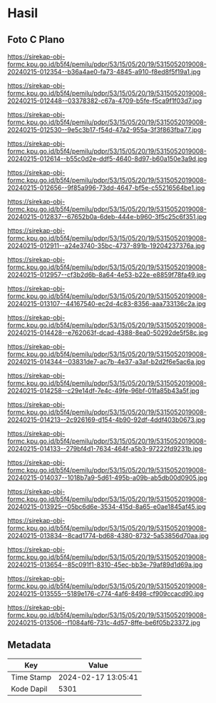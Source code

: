 # Hasil

## Foto C Plano

https://sirekap-obj-formc.kpu.go.id/b5f4/pemilu/pdpr/53/15/05/20/19/5315052019008-20240215-012354--b36a4ae0-fa73-4845-a910-f8ed8f5f19a1.jpg

https://sirekap-obj-formc.kpu.go.id/b5f4/pemilu/pdpr/53/15/05/20/19/5315052019008-20240215-012448--03378382-c67a-4709-b5fe-f5ca9f1f03d7.jpg

https://sirekap-obj-formc.kpu.go.id/b5f4/pemilu/pdpr/53/15/05/20/19/5315052019008-20240215-012530--9e5c3b17-f54d-47a2-955a-3f3f863fba77.jpg

https://sirekap-obj-formc.kpu.go.id/b5f4/pemilu/pdpr/53/15/05/20/19/5315052019008-20240215-012614--b55c0d2e-ddf5-4640-8d97-b60a150e3a9d.jpg

https://sirekap-obj-formc.kpu.go.id/b5f4/pemilu/pdpr/53/15/05/20/19/5315052019008-20240215-012656--9f85a996-73dd-4647-bf5e-c55216564be1.jpg

https://sirekap-obj-formc.kpu.go.id/b5f4/pemilu/pdpr/53/15/05/20/19/5315052019008-20240215-012837--67652b0a-6deb-444e-b960-3f5c25c6f351.jpg

https://sirekap-obj-formc.kpu.go.id/b5f4/pemilu/pdpr/53/15/05/20/19/5315052019008-20240215-012911--a24e3740-35bc-4737-891b-19204237376a.jpg

https://sirekap-obj-formc.kpu.go.id/b5f4/pemilu/pdpr/53/15/05/20/19/5315052019008-20240215-012957--cf3b2d6b-8a64-4e53-b22e-e8859f78fa49.jpg

https://sirekap-obj-formc.kpu.go.id/b5f4/pemilu/pdpr/53/15/05/20/19/5315052019008-20240215-013107--44167540-ec2d-4c83-8356-aaa733136c2a.jpg

https://sirekap-obj-formc.kpu.go.id/b5f4/pemilu/pdpr/53/15/05/20/19/5315052019008-20240215-014428--e762063f-dcad-4388-8ea0-50292de5f58c.jpg

https://sirekap-obj-formc.kpu.go.id/b5f4/pemilu/pdpr/53/15/05/20/19/5315052019008-20240215-014344--03831de7-ac7b-4e37-a3af-b2d2f6e5ac6a.jpg

https://sirekap-obj-formc.kpu.go.id/b5f4/pemilu/pdpr/53/15/05/20/19/5315052019008-20240215-014258--c29e14df-7e4c-49fe-96bf-01fa85b43a5f.jpg

https://sirekap-obj-formc.kpu.go.id/b5f4/pemilu/pdpr/53/15/05/20/19/5315052019008-20240215-014213--2c926169-d154-4b90-92df-4ddf403b0673.jpg

https://sirekap-obj-formc.kpu.go.id/b5f4/pemilu/pdpr/53/15/05/20/19/5315052019008-20240215-014133--279bf4d1-7634-464f-a5b3-97222fd9231b.jpg

https://sirekap-obj-formc.kpu.go.id/b5f4/pemilu/pdpr/53/15/05/20/19/5315052019008-20240215-014037--1018b7a9-5d61-495b-a09b-ab5db00d0905.jpg

https://sirekap-obj-formc.kpu.go.id/b5f4/pemilu/pdpr/53/15/05/20/19/5315052019008-20240215-013925--05bc6d6e-3534-415d-8a65-e0ae1845af45.jpg

https://sirekap-obj-formc.kpu.go.id/b5f4/pemilu/pdpr/53/15/05/20/19/5315052019008-20240215-013834--8cad1774-bd68-4380-8732-5a53856d70aa.jpg

https://sirekap-obj-formc.kpu.go.id/b5f4/pemilu/pdpr/53/15/05/20/19/5315052019008-20240215-013654--85c091f1-8310-45ec-bb3e-79af89d1d69a.jpg

https://sirekap-obj-formc.kpu.go.id/b5f4/pemilu/pdpr/53/15/05/20/19/5315052019008-20240215-013555--5189e176-c774-4af6-8498-cf909ccacd90.jpg

https://sirekap-obj-formc.kpu.go.id/b5f4/pemilu/pdpr/53/15/05/20/19/5315052019008-20240215-013506--f1084af6-731c-4d57-8ffe-be6f05b23372.jpg


## Metadata

| Key        | Value               |
| ---------- | ------------------- |
| Time Stamp | 2024-02-17 13:05:41 |
| Kode Dapil | 5301                |



